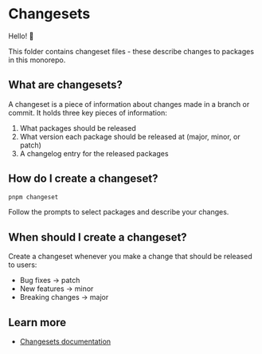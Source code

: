 # Changesets

Hello! 👋

This folder contains changeset files - these describe changes to packages in this monorepo.

## What are changesets?

A changeset is a piece of information about changes made in a branch or commit. It holds three key pieces of information:

1. What packages should be released
2. What version each package should be released at (major, minor, or patch)
3. A changelog entry for the released packages

## How do I create a changeset?

```bash
pnpm changeset
```

Follow the prompts to select packages and describe your changes.

## When should I create a changeset?

Create a changeset whenever you make a change that should be released to users:

- Bug fixes → patch
- New features → minor
- Breaking changes → major

## Learn more

- [Changesets documentation](https://github.com/changesets/changesets)

